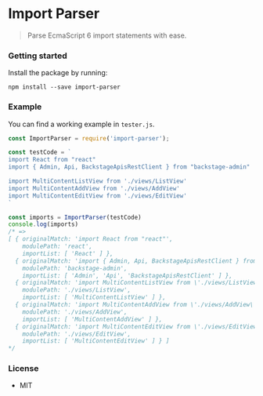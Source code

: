 # Import Parser
> Parse EcmaScript 6 import statements with ease.

### Getting started
Install the package by running:
```
npm install --save import-parser
```

### Example
You can find a working example in `tester.js`.
```javascript
const ImportParser = require('import-parser');

const testCode = `
import React from "react"
import { Admin, Api, BackstageApisRestClient } from "backstage-admin"

import MultiContentListView from './views/ListView'
import MultiContentAddView from './views/AddView'
import MultiContentEditView from './views/EditView'
`

const imports = ImportParser(testCode)
console.log(imports)
/* =>
[ { originalMatch: 'import React from "react"',
    modulePath: 'react',
    importList: [ 'React' ] },
  { originalMatch: 'import { Admin, Api, BackstageApisRestClient } from "backstage-admin"',
    modulePath: 'backstage-admin',
    importList: [ 'Admin', 'Api', 'BackstageApisRestClient' ] },
  { originalMatch: 'import MultiContentListView from \'./views/ListView\'',
    modulePath: './views/ListView',
    importList: [ 'MultiContentListView' ] },
  { originalMatch: 'import MultiContentAddView from \'./views/AddView\'',
    modulePath: './views/AddView',
    importList: [ 'MultiContentAddView' ] },
  { originalMatch: 'import MultiContentEditView from \'./views/EditView\'',
    modulePath: './views/EditView',
    importList: [ 'MultiContentEditView' ] } ]
*/
```
### License
- MIT
